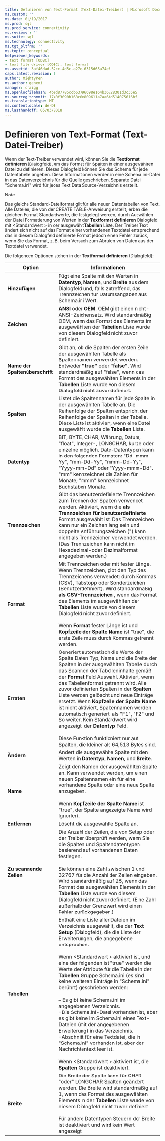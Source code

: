 ```yaml
---
title: Definieren von Text-Format (Text-Datei-Treiber) | Microsoft Docs
ms.custom: ''
ms.date: 01/19/2017
ms.prod: sql
ms.prod_service: connectivity
ms.reviewer: ''
ms.suite: sql
ms.technology: connectivity
ms.tgt_pltfrm: ''
ms.topic: conceptual
helpviewer_keywords:
- text format [ODBC]
- text file driver [ODBC], text format
ms.assetid: 3af46dad-52cc-4d5c-a27e-6315d65a74e6
caps.latest.revision: 6
author: MightyPen
ms.author: genemi
manager: craigg
ms.openlocfilehash: 4b8d87785ccb63796698e164b36728301d3c35e5
ms.sourcegitcommit: 1740f3090b168c0e809611a7aa6fd514075616bf
ms.translationtype: MT
ms.contentlocale: de-DE
ms.lasthandoff: 05/03/2018
---
```

# <a name="defining-text-format-text-file-driver"></a>Definieren von Text-Format (Text-Datei-Treiber)
Wenn der Text-Treiber verwendet wird, können Sie die **Textformat definieren** (Dialogfeld), um das Format für Spalten in einer ausgewählten Datei zu definieren. Dieses Dialogfeld können Sie das Schema für jede Datentabelle angeben. Diese Informationen werden in eine Schema.ini-Datei in das Datenverzeichnis für die Quelle geschrieben. Separate Datei "Schema.ini" wird für jedes Text Data Source-Verzeichnis erstellt.  
  
> [!NOTE]  
>  Das gleiche Standard-Dateiformat gilt für alle neuen Datentabellen von Text. Alle Dateien, die von der CREATE TABLE-Anweisung erstellt, erben die gleichen Format Standardwerte, die festgelegt werden, durch Auswählen der Datei Formatierung von Werten in der **Textformat definieren** Dialogfeld mit \<Standardwert > in der ausgewählt**Tabellen** Liste. Der Treiber Text ändert sich nicht auf das Format einer vorhandenen Textdatei entsprechend das in diesem Dialogfeld definierte Format jedoch einen Fehler zurück, wenn Sie das Format, z. B. beim Versuch zum Abrufen von Daten aus der Textdatei verwendet.  
  
 Die folgenden Optionen stehen in der **Textformat definieren** (Dialogfeld):  
  
|Option|Informationen|  
|------------|-----------------|  
|**Hinzufügen**|Fügt eine Spalte mit den Werten in **Datentyp**, **Namen**, und **Breite** aus dem Dialogfeld und, falls zutreffend, das Trennzeichen für Datumsangaben aus Schema.ini Wert.|  
|**Zeichen**|**ANSI** oder **OEM**. OEM gibt einen nicht-ANSI-Zeichensatz. Wird standardmäßig OEM, wenn das Format des Elements im ausgewählten der **Tabellen** Liste wurde von diesem Dialogfeld nicht zuvor definiert.|  
|**Name der Spaltenüberschrift**|Gibt an, ob die Spalten der ersten Zeile der ausgewählten Tabelle als Spaltennamen verwendet werden. Entweder **"true"** oder **"false"**. Wird standardmäßig auf "false", wenn das Format des ausgewählten Elements in der **Tabellen** Liste wurde von diesem Dialogfeld nicht zuvor definiert.|  
|**Spalten**|Listet die Spaltennamen für jede Spalte in der ausgewählten Tabelle an. Die Reihenfolge der Spalten entspricht der Reihenfolge der Spalten in der Tabelle. Diese Liste ist aktiviert, wenn eine Datei ausgewählt wurde die **Tabellen** Liste.|  
|**Datentyp**|BIT, BYTE, CHAR, Währung, Datum, "float", Integer-, LONGCHAR, kurze oder einzelne möglich. Date-Datentypen kann in den folgenden Formaten: "Dd-mmm-Yy", "mm-Dd-Yy", "mmm-Dd-Yy", "Yyyy-mm-Dd" oder "Yyyy-mmm-Dd". "mm" kennzeichnet die Zahlen für Monate; "mmm" kennzeichnet Buchstaben Monate.|  
|**Trennzeichen**|Gibt das benutzerdefinierte Trennzeichen zum Trennen der Spalten verwendet werden. Aktiviert, wenn die **als Trennzeichen für benutzerdefinierte** Format ausgewählt ist. Das Trennzeichen kann nur ein Zeichen lang sein und doppelte Anführungszeichen (") kann nicht als Trennzeichen verwendet werden. (Das Trennzeichen kann nicht im Hexadezimal-oder Dezimalformat angegeben werden.)|  
|**Format**|Mit Trennzeichen oder mit fester Länge. Wenn Trennzeichen, gibt den Typ des Trennzeichens verwendet: durch Kommas (CSV), Tabstopp oder Sonderzeichen (Benutzerdefiniert). Wird standardmäßig **als CSV-Trennzeichen** , wenn das Format des Elements im ausgewählten der **Tabellen** Liste wurde von diesem Dialogfeld nicht zuvor definiert.<br /><br /> Wenn **Format** fester Länge ist und **Kopfzeile der Spalte Name** ist "true", die erste Zeile muss durch Kommas getrennt werden.|  
|**Erraten**|Generiert automatisch die Werte der Spalte Daten Typ, Name und die Breite der Spalten in der ausgewählten Tabelle durch das Scannen der Tabelleninhalte gemäß der **Format** Feld Auswahl. Aktiviert, wenn das Tabellenformat getrennt wird. Alle zuvor definierten Spalten in der **Spalten** Liste werden gelöscht und neue Einträge ersetzt. Wenn **Kopfzeile der Spalte Name** ist nicht aktiviert, Spaltennamen werden automatisch generiert, als "F1", "F2" und So weiter. Kein Standardwert wird angezeigt, der **Datentyp** Feld.<br /><br /> Diese Funktion funktioniert nur auf Spalten, die kleiner als 64,513 Bytes sind.|  
|**Ändern**|Ändert die ausgewählte Spalte mit den Werten in **Datentyp**, **Namen**, und **Breite**.|  
|**Name**|Zeigt den Namen der ausgewählten Spalte an. Kann verwendet werden, um einen neuen Spaltennamen ein für eine vorhandene Spalte oder eine neue Spalte anzugeben.<br /><br /> Wenn **Kopfzeile der Spalte Name** ist "true", der Spalte angezeigte Name wird ignoriert.|  
|**Entfernen**|Löscht die ausgewählte Spalte an.|  
|**Zu scannende Zeilen**|Die Anzahl der Zeilen, die von Setup oder der Treiber überprüft werden, wenn Sie die Spalten und Spaltendatentypen basierend auf vorhandenen Daten festlegen.<br /><br /> Sie können eine Zahl zwischen 1 und 32767 für die Anzahl der Zeilen eingeben. Wird standardmäßig auf 25, wenn das Format des ausgewählten Elements in der **Tabellen** Liste wurde von diesem Dialogfeld nicht zuvor definiert. (Eine Zahl außerhalb der Grenzwert wird einen Fehler zurückgegeben.)|  
|**Tabellen**|Enthält eine Liste aller Dateien im Verzeichnis ausgewählt, die der **Text Setup** (Dialogfeld), die die Liste der Erweiterungen, die angegebene entsprechen.<br /><br /> Wenn \<Standardwert > aktiviert ist, und eine der folgenden ist "true" werden die Werte der Attribute für die Tabelle in der **Tabellen** Gruppe Schema.ini (es sind keine weiteren Einträge in "Schema.ini" berührt) geschrieben werden:<br /><br /> – Es gibt keine Schema.ini im angegebenen Verzeichnis.<br />-Die Schema.ini-Datei vorhanden ist, aber es gibt keine im Schema.ini eines Text-Dateien (mit der angegebenen Erweiterung) in das Verzeichnis.<br />-Abschnitt für eine Textdatei, die in "Schema.ini" vorhanden ist, aber der Nachrichtentext leer ist.<br /><br /> Wenn \<Standardwert > aktiviert ist, die **Spalten** Gruppe ist deaktiviert.|  
|**Breite**|Die Breite der Spalte kann für CHAR "oder" LONGCHAR Spalten geändert werden. Die Breite wird standardmäßig auf 1, wenn das Format des ausgewählten Elements in der **Tabellen** Liste wurde von diesem Dialogfeld nicht zuvor definiert.<br /><br /> Für andere Datentypen Steuern der Breite ist deaktiviert und wird kein Wert angezeigt.|
